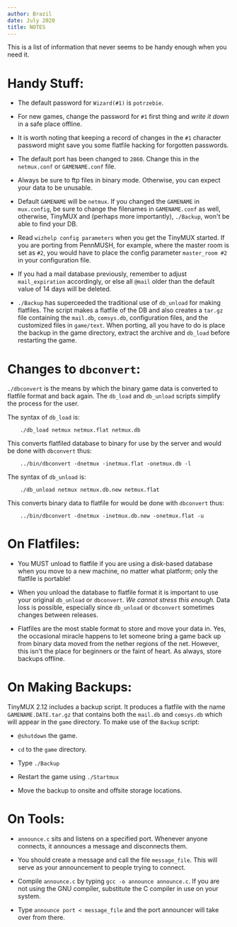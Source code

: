 ```yaml
---
author: Brazil
date: July 2020
title: NOTES
---
```


This is a list of information that never seems to be handy enough when you
need it.

# Handy Stuff:

 - The default password for `Wizard(#1)` is `potrzebie`.

 - For new games, change the password for `#1` first thing and *write it down*
   in a safe place offline.

 - It is worth noting that keeping a record of changes in the `#1` character
   password might save you some flatfile hacking for forgotten passwords.

 - The default port has been changed to `2860`.  Change this in the
   `netmux.conf` or `GAMENAME.conf` file.

 - Always be sure to ftp files in binary mode.  Otherwise, you can expect
   your data to be unusable.

 - Default `GAMENAME` will be `netmux`.  If you changed the `GAMENAME` in
   `mux.config`, be sure to change the filenames in `GAMENAME.conf` as well,
   otherwise, TinyMUX and (perhaps more importantly), `./Backup`, won't be
   able to find your DB.

 - Read `wizhelp config parameters` when you get the TinyMUX started.  If you
   are porting from PennMUSH, for example, where the master room is set
   as `#2`, you would have to place the config parameter `master_room #2` in
   your configuration file.

 - If you had a mail database previously, remember to adjust
   `mail_expiration` accordingly, or else all `@mail` older than the default
   value of 14 days will be deleted.

 - `./Backup` has superceeded the traditional use of `db_unload` for making
   flatfiles.  The script makes a flatfile of the DB and also creates a `tar.gz`
   file containing the `mail.db`, `comsys.db`, configuration files, and the
   customized files in `game/text`.  When porting, all you have to do is place
   the backup in the game directory, extract the archive and `db_load` before
   restarting the game.

# Changes to `dbconvert`:

`./dbconvert` is the means by which the binary game data is converted to
flatfile format and back again.  The `db_load` and `db_unload` scripts
simplify the process for the user.

The syntax of `db_load` is:
```
    ./db_load netmux netmux.flat netmux.db
```
This converts flatfiled database to binary for use by the server and would be
done with `dbconvert` thus:
```
    ../bin/dbconvert -dnetmux -inetmux.flat -onetmux.db -l
```
The syntax of `db_unload` is:
```
    ./db_unload netmux netmux.db.new netmux.flat
```
This converts binary data to flatfile for would be done with `dbconvert` thus:
```
    ../bin/dbconvert -dnetmux -inetmux.db.new -onetmux.flat -u
```

# On Flatfiles:

 - You MUST unload to flatfile if you are using a disk-based database when
   you move to a new machine, no matter what platform; only the flatfile is
   portable!

 - When you unload the database to flatfile format it is important to
   use your original `db_unload` or `dbconvert`.  *We cannot stress this enough.*
   Data loss is possible, especially since `db_unload` or `dbconvert` sometimes
   changes between releases.

 - Flatfiles are the most stable format to store and move your data in.  Yes,
   the occasional miracle happens to let someone bring a game back up from
   binary data moved from the nether regions of the net.  However, this isn't
   the place for beginners or the faint of heart.  As always, store backups
   offline.

# On Making Backups:

TinyMUX 2.12 includes a backup script.  It produces a flatfile with the
name `GAMENAME.DATE.tar.gz` that contains both the `mail.db` and
`comsys.db` which will appear in the `game` directory.  To make use of the
`Backup` script:

 - `@shutdown` the game.

 - `cd` to the `game` directory.

 - Type `./Backup`
    
 - Restart the game using `./Startmux`

 - Move the backup to onsite and offsite storage locations.

# On Tools:

 - `announce.c` sits and listens on a specified port.  Whenever anyone
   connects, it announces a message and disconnects them.

 - You should create a message and call the file `message_file`.  This will
   serve as your announcement to people trying to connect.

 - Compile `announce.c` by typing `gcc -o announce announce.c`.  If you are
   not using the GNU compiler, substitute the C compiler in use on your
   system.

 - Type `announce port < message_file` and the port announcer will take
   over from there.
